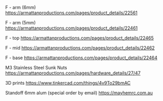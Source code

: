 F - arm (6mm) https://armattanproductions.com/pages/product_details/22561

F - arm (5mm) https://armattanproductions.com/pages/product_details/22461

F - top https://armattanproductions.com/pages/product_details/22465

F - mid https://armattanproductions.com/pages/product_details/22462

F - base https://armattanproductions.com/pages/product_details/22464

M3 Stainless Steel Sunk Nuts https://armattanproductions.com/pages/hardware_details/27/47

3D prints https://www.tinkercad.com/things/4v9To29bmAC

Standoff 6mm alum (special order by email) https://mayhemrc.com.au
